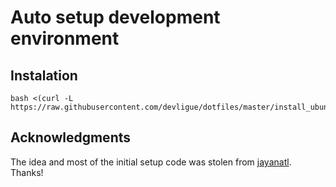 # Auto setup development environment

## Instalation
```
bash <(curl -L https://raw.githubusercontent.com/devligue/dotfiles/master/install_ubuntu.sh)
```

## Acknowledgments
The idea and most of the initial setup code was stolen from [jayanatl](https://github.com/jayanatl/dotfiles). Thanks!


